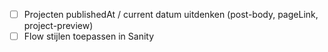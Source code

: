 - [ ] Projecten publishedAt / current datum uitdenken (post-body, pageLink, project-preview)
- [ ] Flow stijlen toepassen in Sanity
